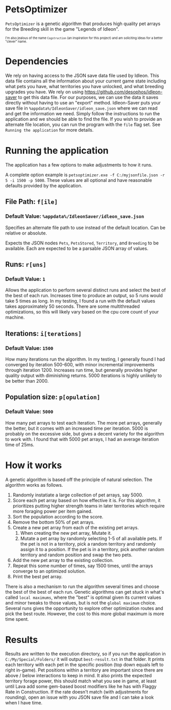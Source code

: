# PetsOptimizer

`PetsOptimizer` is a genetic algorithm that produces high quality pet arrays for the Breeding skill in the game "Legends of Idleon".

<sup><sub>I'm also jealous of the name `Cogstruction` (an inspiration for this project) and am soliciting ideas for a better "clever" name.</sub></sup>

# Dependencies

We rely on having access to the JSON save data file used by Idleon. This data file contains all the information about your current game state including what pets you have, what territories you have unlocked, and what breeding upgrades you have. We rely on using https://github.com/desophos/idleon-saver to get this data file. For our purposes, we can use the data it saves directly without having to use an "export" method. Idleon-Saver puts your save file in `%appdata%/IdleonSaver/idleon_save.json` where we can read and get the information we need. Simply follow the instructions to run the application and we should be able to find the file. If you wish to provide an alternate file location, you can run the program with the `file` flag set. See `Running the application` for more details.

# Running the application

The application has a few options to make adjustments to how it runs.

A complete option example is `petsoptimizer.exe -f C:/myjsonfile.json -r 5 -i 1500 -p 5000`. These values are all optional and have reasonable defaults provided by the application.

## File Path: `f[ile]`

### Default Value: `%appdata%/IdleonSaver/idleon_save.json`

Specifies an alternate file path to use instead of the default location. Can be relative or absolute.

Expects the JSON nodes `Pets`, `PetsStored`, `Territory`, and `Breeding` to be available. Each are expected to be a parsable JSON array of values.

## Runs: `r[uns]`

### Default Value: `1`

Allows the application to perform several distinct runs and select the best of the best of each run. Increases time to produce an output, so 5 runs would take 5 times as long. In my testing, I found a run with the default values takes approximately 50 seconds. There are some multithreaded optimizations, so this will likely vary based on the cpu core count of your machine.

## Iterations: `i[terations]`

### Default Value: `1500`

How many iterations run the algorithm. In my testing, I generally found I had converged by iteration 500-600, with minor incremental improvements through iteration 1200. Increases run time, but generally provides higher quality output with diminishing returns. 5000 iterations is highly unlikely to be better than 2000.

## Population size: `p[opulation]`

### Default Value: `5000`

How many pet arrays to test each iteration. The more pet arrays, generally the better, but it comes with an increased time per iteration. 5000 is probably on the excessive side, but gives a decent variety for the algorithm to work with. I found that with 5000 pet arrays, I had an average iteration time of 25ms.

# How it works

A genetic algorithm is based off the principle of natural selection. The algorithm works as follows.

1. Randomly instatiate a large collection of pet arrays, say 5000.
2. Score each pet array based on how effective it is. For this algorithm, it prioritizes putting higher strength teams in later territories which require more foraging power per item gained.
3. Sort the population according to the score.
4. Remove the bottom 50% of pet arrays.
5. Create a new pet array from each of the existing pet arrays.
    1. When creating the new pet array, Mutate it.
    2. Mutate a pet array by randomly selecting 1-5 of all available pets. If the pet is not in a territory, pick a random territory and randomly assign it to a position. If the pet is in a territory, pick another random territory and random position and swap the two pets.
6. Add the new pet array to the existing collection.
7. Repeat this some number of times, say 1500 times, until the arrays converge to an optimized solution.
8. Print the best pet array.

There is also a mechanism to run the algorithm several times and choose the best of the best of each run. Genetic algorithms can get stuck in what's called `local maximums`, where the "best" is optimal given its current values and minor tweaks to those values, but is not the `global maximum` choice. Several runs gives the opportunity to explore other optimization routes and pick the best route. However, the cost to this more global maximum is more time spent.

# Results

Results are written to the execution directory, so if you run the application in `C:/My/Special/Folders/` it will output `best-result.txt` in that folder. It prints each territory with each pet in the specific position (top down equals left to right in-game). Pet positions within a territory are important since there are above / below interactions to keep in mind. It also prints the expected territory forage power, this should match what you see in game, at least until Lava add some gem-based boost modifiers like he has with Flaggy Rate in Construction. If the rate doesn't match (with adjustments for rounding), open an issue with you JSON save file and I can take a look when I have time.
